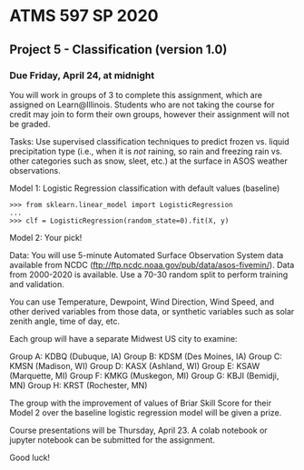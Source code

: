 # ATMS 597 SP 2020
## Project 5 - Classification (version 1.0)

### Due Friday, April 24, at midnight

You will work in groups of 3 to complete this assignment, which are assigned on Learn@Illinois. Students who are not taking the course for credit may join to form their own groups, however their assignment will not be graded.

Tasks: Use supervised classification techniques to predict frozen vs. liquid precipitation type (i.e., when it is *not* raining, so rain and freezing rain vs. other categories such as snow, sleet, etc.) at the surface in ASOS weather observations.

Model 1: Logistic Regression classification with default values (baseline)

```
>>> from sklearn.linear_model import LogisticRegression
...
>>> clf = LogisticRegression(random_state=0).fit(X, y)
```

Model 2: Your pick!

Data: You will use 5-minute Automated Surface Observation System data available from NCDC (ftp://ftp.ncdc.noaa.gov/pub/data/asos-fivemin/).  Data from 2000-2020 is available.  Use a 70-30 random split to perform training and validation.

You can use Temperature, Dewpoint, Wind Direction, Wind Speed, and other derived variables from those data, or synthetic variables such as solar zenith angle, time of day, etc.

Each group will have a separate Midwest US city to examine:

Group A: KDBQ (Dubuque, IA)
Group B: KDSM (Des Moines, IA)
Group C: KMSN (Madison, WI)
Group D: KASX (Ashland, WI)
Group E: KSAW (Marquette, MI)
Group F: KMKG (Muskegon, MI)
Group G: KBJI (Bemidji, MN)
Group H: KRST (Rochester, MN)

The group with the improvement of values of Briar Skill Score for their Model 2 over the baseline logistic regression model will be given a prize.

Course presentations will be Thursday, April 23.  A colab notebook or jupyter notebook can be submitted for the assignment.

Good luck!
